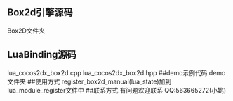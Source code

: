 ## Box2d引擎源码
Box2D文件夹
## LuaBinding源码
lua_cocos2dx_box2d.cpp
lua_cocos2dx_box2d.hpp
##demo示例代码
demo文件夹
##使用方式
register_box2d_manual(lua_state)加到lua_module_register文件中
##联系方式
有问题欢迎联系
QQ:563665272(小姚)